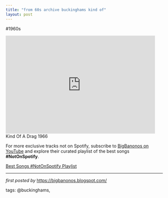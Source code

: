 ```yaml
---
title: "from 60s archive buckinghams kind of"
layout: post
---
```

#1960s <br />
<iframe width="95%" height="315" src="https://www.youtube.com/embed/luqF2qL47JE?list=PLtuNtuTatqI3X01zTqiujiaUhFaK1PjKA" frameborder="0" allowfullscreen></iframe> <br />
Kind Of A Drag 1966

<!--Subscribe and Playlist Links-->
<div>
    <p>For more exclusive tracks not on Spotify, subscribe to <a href="https://www.youtube.com/@BigBanonos" target="_blank">BigBanonos on YouTube</a> and explore their curated playlist of the best songs <strong>#NotOnSpotify</strong>.</p>
    <p><a href="https://www.youtube.com/playlist?list=PLtuNtuTatqI0kFahUCbtbfenC_ET5O_tr" target="_blank">Best Songs #NotOnSpotify Playlist<br /></a></p></div>

<hr />

<p><em>first posted by</em> <a href="https://bigbanonos.blogspot.com/" rel="noopener" target="_new">https://bigbanonos.blogspot.com/</a></p>

<p>tags: @buckinghams,</p>
